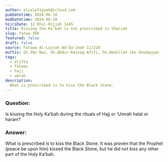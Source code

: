 ```yaml
---
author: alsalafiyyah@icloud.com
pubDatetime: 2024-06-18
modDatetime: 2024-06-18
hijriDate: 12 Dhul-Hijjah 1445
title: Kissing the Ka’bah is not prescribed in Shariah
slug: fatwa-398
featured: false
draft: false
source: Fatawa Al-Lajnah Ad-Da'imah 11/228
muftis: Sh.Ibn Baz, Sh.Abdur-Razzaq Afifi, Sh.Abdullah ibn Ghudayyan
tags:
  - alifta
  - fatwas
  - hajj
  - umrah
description:
  What is prescribed is to kiss the Black Stone. 
---
```


### Question: 
Is kissing the Holy Ka’bah during the rituals of Hajj or ‘Umrah halal or haram?
  
### Answer: 
What is prescribed is to kiss the Black Stone. It was proven that the Prophet (peace be upon him) kissed the Black Stone, but he did not kiss any other part of the Holy Ka’bah.
